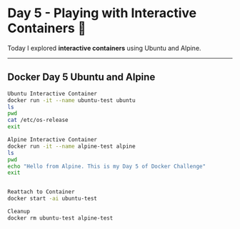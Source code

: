 # Day 5 - Playing with Interactive Containers 🐧

Today I explored **interactive containers** using Ubuntu and Alpine.

---

## Docker Day 5 Ubuntu and Alpine
```bash
Ubuntu Interactive Container
docker run -it --name ubuntu-test ubuntu
ls
pwd
cat /etc/os-release
exit

Alpine Interactive Container
docker run -it --name alpine-test alpine
ls
pwd
echo "Hello from Alpine. This is my Day 5 of Docker Challenge"
exit


Reattach to Container
docker start -ai ubuntu-test

Cleanup
docker rm ubuntu-test alpine-test